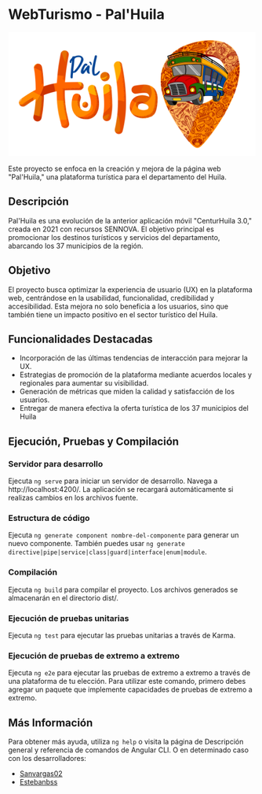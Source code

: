 # WebTurismo - Pal'Huila

![Imagen de Pal'Huila](https://github.com/CenturHuila/WebTurismo/raw/main/src/assets/img/ImagotipoPalH.svg)

Este proyecto se enfoca en la creación y mejora de la página web "Pal'Huila," una plataforma turística para el departamento del Huila.

## Descripción

Pal'Huila es una evolución de la anterior aplicación móvil "CenturHuila 3.0," creada en 2021 con recursos SENNOVA. El objetivo principal es promocionar los destinos turísticos y servicios del departamento, abarcando los 37 municipios de la región.

## Objetivo

El proyecto busca optimizar la experiencia de usuario (UX) en la plataforma web, centrándose en la usabilidad, funcionalidad, credibilidad y accesibilidad. Esta mejora no solo beneficia a los usuarios, sino que también tiene un impacto positivo en el sector turístico del Huila.

## Funcionalidades Destacadas

- Incorporación de las últimas tendencias de interacción para mejorar la UX.
- Estrategias de promoción de la plataforma mediante acuerdos locales y regionales para aumentar su visibilidad.
- Generación de métricas que miden la calidad y satisfacción de los usuarios.
- Entregar de manera efectiva la oferta turística de los 37 municipios del Huila

## Ejecución, Pruebas y Compilación

### Servidor para desarrollo

Ejecuta `ng serve` para iniciar un servidor de desarrollo. Navega a http://localhost:4200/. La aplicación se recargará automáticamente si realizas cambios en los archivos fuente.

### Estructura de código

Ejecuta `ng generate component nombre-del-componente` para generar un nuevo componente. También puedes usar `ng generate directive|pipe|service|class|guard|interface|enum|module`.

### Compilación

Ejecuta `ng build` para compilar el proyecto. Los archivos generados se almacenarán en el directorio dist/.

### Ejecución de pruebas unitarias

Ejecuta `ng test` para ejecutar las pruebas unitarias a través de Karma.

### Ejecución de pruebas de extremo a extremo

Ejecuta `ng e2e` para ejecutar las pruebas de extremo a extremo a través de una plataforma de tu elección. Para utilizar este comando, primero debes agregar un paquete que implemente capacidades de pruebas de extremo a extremo.

## Más Información

Para obtener más ayuda, utiliza `ng help` o visita la página de Descripción general y referencia de comandos de Angular CLI.
O en determinado caso con los desarrolladores:

- [Sanvargas02](https://github.com/Sanvargas02)
- [Estebanbss](https://github.com/Estebanbss)
